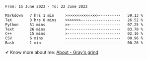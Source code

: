 <!--START_SECTION:waka-->

```txt
From: 15 June 2023 - To: 22 June 2023

Markdown   7 hrs 1 min     >>>>>>>>>>>>>>>----------   59.13 %
TeX        3 hrs 8 mins    >>>>>>>------------------   26.52 %
Python     51 mins         >>-----------------------   07.25 %
Text       26 mins         >------------------------   03.70 %
C++        15 mins         >------------------------   02.16 %
CSV        6 mins          -------------------------   00.96 %
Bash       1 min           -------------------------   00.26 %
```

<!--END_SECTION:waka-->

<!-- [![grayxu's github stats](https://github-readme-stats.vercel.app/api?username=grayxu&count_private=true&show_icons=true)](https://github.com/grayxu) -->

✔ Know more about me: [About - Gray's grind](https://www.grayxu.cn/)
